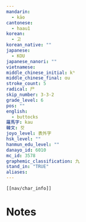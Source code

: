 ```yaml
---
mandarin:
  - kāo
cantonese:
  - haau1
korean:
  - 고
korean_native: ""
japanese:
  - KOU
japanese_nanori: ""
vietnamese:
middle_chinese_initial: kʰ
middle_chinese_final: ɑu
stroke_count: 5
radical: 尸
skip_number: 3-3-2
grade_level: 6
pos: ""
english:
  - buttocks
羅馬字: kau
韓文: 캇
joyo_level: 表外字
hsk_level: ""
hanmun_edu_level: ""
danayo_id: 6010
mc_id: 3578
graphemic_classification: 九
stand_in: "TRUE"
aliases:
---
```

```meta-bind-embed
[[nav/char_info]]
```

# Notes
